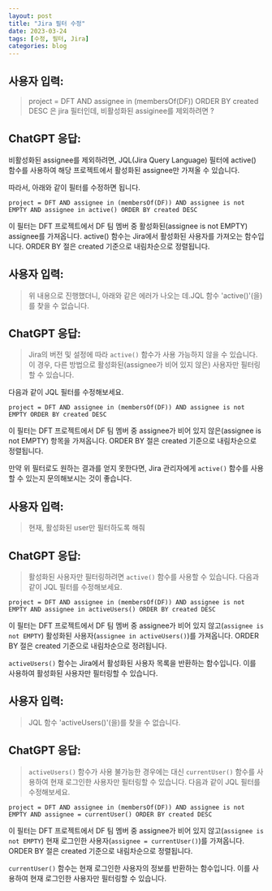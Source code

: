 ```yaml
---
layout: post
title: "Jira 필터 수정"
date: 2023-03-24
tags: [수정, 필터, Jira]
categories: blog
---
```


## 사용자 입력:
> project = DFT AND assignee in (membersOf(DF)) ORDER BY created DESC 은 jira 필터인데, 비활성화된 assiginee를 제외하려면 ?

## ChatGPT 응답:
> 

비활성화된 assignee를 제외하려면, JQL(Jira Query Language) 필터에 active() 함수를 사용하여 해당 프로젝트에서 활성화된 assignee만 가져올 수 있습니다. 

따라서, 아래와 같이 필터를 수정하면 됩니다.

```
project = DFT AND assignee in (membersOf(DF)) AND assignee is not EMPTY AND assignee in active() ORDER BY created DESC
```

이 필터는 DFT 프로젝트에서 DF 팀 멤버 중 활성화된(assignee is not EMPTY) assignee를 가져옵니다. active() 함수는 Jira에서 활성화된 사용자를 가져오는 함수입니다. ORDER BY 절은 created 기준으로 내림차순으로 정렬됩니다.

## 사용자 입력:
> 위 내용으로 진행했더니, 아래와 같은 에러가 나오는 데.JQL 함수 'active()'(을)를 찾을 수 없습니다.

## ChatGPT 응답:
> Jira의 버전 및 설정에 따라 `active()` 함수가 사용 가능하지 않을 수 있습니다. 이 경우, 다른 방법으로 활성화된(assignee가 비어 있지 않은) 사용자만 필터링할 수 있습니다.

다음과 같이 JQL 필터를 수정해보세요.

```
project = DFT AND assignee in (membersOf(DF)) AND assignee is not EMPTY ORDER BY created DESC
```

이 필터는 DFT 프로젝트에서 DF 팀 멤버 중 assignee가 비어 있지 않은(assignee is not EMPTY) 항목을 가져옵니다. ORDER BY 절은 created 기준으로 내림차순으로 정렬됩니다.

만약 위 필터로도 원하는 결과를 얻지 못한다면, Jira 관리자에게 `active()` 함수를 사용할 수 있는지 문의해보시는 것이 좋습니다.

## 사용자 입력:
> 현재, 활성화된 user만 필터하도록 해줘

## ChatGPT 응답:
> 활성화된 사용자만 필터링하려면 `active()` 함수를 사용할 수 있습니다. 다음과 같이 JQL 필터를 수정해보세요.

```
project = DFT AND assignee in (membersOf(DF)) AND assignee is not EMPTY AND assignee in activeUsers() ORDER BY created DESC
```

이 필터는 DFT 프로젝트에서 DF 팀 멤버 중 assignee가 비어 있지 않고(`assignee is not EMPTY`) 활성화된 사용자(`assignee in activeUsers()`)를 가져옵니다. ORDER BY 절은 created 기준으로 내림차순으로 정려됩니다.

`activeUsers()` 함수는 Jira에서 활성화된 사용자 목록을 반환하는 함수입니다. 이를 사용하여 활성화된 사용자만 필터링할 수 있습니다.

## 사용자 입력:
> JQL 함수 'activeUsers()'(을)를 찾을 수 없습니다.

## ChatGPT 응답:
> `activeUsers()` 함수가 사용 불가능한 경우에는 대신 `currentUser()` 함수를 사용하여 현재 로그인한 사용자만 필터링할 수 있습니다. 다음과 같이 JQL 필터를 수정해보세요.

```
project = DFT AND assignee in (membersOf(DF)) AND assignee is not EMPTY AND assignee = currentUser() ORDER BY created DESC
```

이 필터는 DFT 프로젝트에서 DF 팀 멤버 중 assignee가 비어 있지 않고(`assignee is not EMPTY`) 현재 로그인한 사용자(`assignee = currentUser()`)를 가져옵니다. ORDER BY 절은 created 기준으로 내림차순으로 정렬됩니다.

`currentUser()` 함수는 현재 로그인한 사용자의 정보를 반환하는 함수입니다. 이를 사용하여 현재 로그인한 사용자만 필터링할 수 있습니다.

